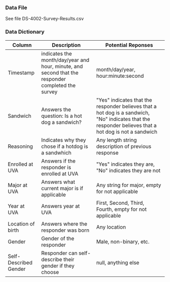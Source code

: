 
### Data File
See file DS-4002-Survey-Results.csv

### Data Dictionary
| Column| Description| Potential Reponses|                   
|-------|------------|-------------------|
| Timestamp | indicates the month/day/year and hour, minute, and second that the responder completed the survey |month/day/year, hour:minute:second|
| Sandwich | Answers the question: Is a hot dog a sandwich?| "Yes" indicates that the responder believes that a hot dog is a sandwich, "No" indicates that the responder believes that a hot dog is not a sandwich |
| Reasoning | Indicates why they chose if a hotdog is a sandwhich | Any length string description of previous response |
| Enrolled at UVA | Answers if the responder is enrolled at UVA | "Yes" indicates they are, "No" indicates they are not |
| Major at UVA | Answers what current major is if applicable | Any string for major, empty for not applicable |
| Year at UVA | Answers year at UVA | First, Second, Third, Fourth, empty for not applicable |
| Location of birth | Answers where the responder was born | Any location |
| Gender | Gender of the responder | Male, non-binary, etc. |
| Self-Described Gender | Responder can self-describe their gender if they choose | null, anything else |
